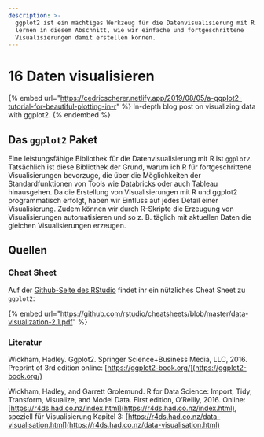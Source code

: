 ```yaml
---
description: >-
  ggplot2 ist ein mächtiges Werkzeug für die Datenvisualisierung mit R. Wir
  lernen in diesem Abschnitt, wie wir einfache und fortgeschrittene
  Visualisierungen damit erstellen können.
---
```


# 16 Daten visualisieren

{% embed url="https://cedricscherer.netlify.app/2019/08/05/a-ggplot2-tutorial-for-beautiful-plotting-in-r" %}
In-depth blog post on visualizing data with ggplot2.
{% endembed %}

## Das `ggplot2` Paket

Eine leistungsfähige Bibliothek für die Datenvisualisierung mit R ist `ggplot2`. Tatsächlich ist diese Bibliothek der Grund, warum ich R für fortgeschrittene Visualisierungen bevorzuge, die über die Möglichkeiten der Standardfunktionen von Tools wie Databricks oder auch Tableau hinausgehen. Da die Erstellung von Visualisierungen mit R und ggplot2 programmatisch erfolgt, haben wir Einfluss auf jedes Detail einer Visualisierung. Zudem können wir durch R-Skripte die Erzeugung von Visualisierungen automatisieren und so z. B. täglich mit aktuellen Daten die gleichen Visualisierungen erzeugen.

## Quellen

### Cheat Sheet

Auf der [Github-Seite des RStudio](https://github.com/rstudio/cheatsheets/raw/master/data-visualization.pdf) findet ihr ein nützliches Cheat Sheet zu `ggplot2`:

{% embed url="https://github.com/rstudio/cheatsheets/blob/master/data-visualization-2.1.pdf" %}

### Literatur

Wickham, Hadley. Ggplot2. Springer Science+Business Media, LLC, 2016. Preprint of 3rd edition online: [https://ggplot2-book.org/](https://ggplot2-book.org/)

Wickham, Hadley, and Garrett Grolemund. R for Data Science: Import, Tidy, Transform, Visualize, and Model Data. First edition, O’Reilly, 2016. Online: [https://r4ds.had.co.nz/index.html](https://r4ds.had.co.nz/index.html), speziell für Visualisierung Kapitel 3: [https://r4ds.had.co.nz/data-visualisation.html](https://r4ds.had.co.nz/data-visualisation.html)

